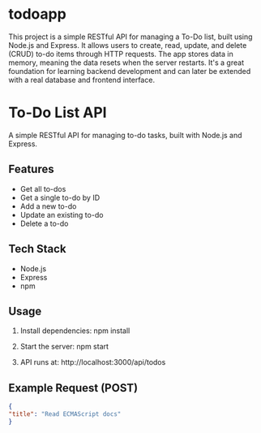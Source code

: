 # todoapp
This project is a simple RESTful API for managing a To-Do list, built using Node.js and Express. It allows users to create, read, update, and delete (CRUD) to-do items through HTTP requests.  The app stores data in memory, meaning the data resets when the server restarts. It's a great foundation for learning backend development and can later be extended with a real database and frontend interface.
# To-Do List API

A simple RESTful API for managing to-do tasks, built with Node.js and Express.

## Features
- Get all to-dos
- Get a single to-do by ID
- Add a new to-do
- Update an existing to-do
- Delete a to-do

## Tech Stack
- Node.js
- Express
- npm

## Usage
1. Install dependencies:
npm install

2. Start the server:
npm start

3. API runs at:
http://localhost:3000/api/todos

## Example Request (POST)
```json
{
"title": "Read ECMAScript docs"
}

